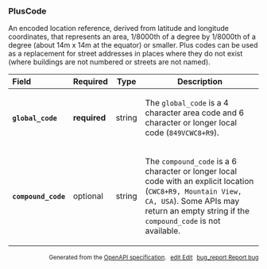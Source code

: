 <!--- This is a generated file, do not edit! -->
<!--- [START maps_http_schema_pluscode] -->
<h3 class="schema-object" id="PlusCode">PlusCode</h3>

An encoded location reference, derived from latitude and longitude coordinates, that represents an area, 1/8000th of a degree by 1/8000th of a degree (about 14m x 14m at the equator) or smaller. Plus codes can be used as a replacement for street addresses in places where they do not exist (where buildings are not numbered or streets are not named).

| Field                                                                                                       | Required     | Type   | Description                                                                                                                                                                                                                                                                                   |
| :---------------------------------------------------------------------------------------------------------- | ------------ | ------ | --------------------------------------------------------------------------------------------------------------------------------------------------------------------------------------------------------------------------------------------------------------------------------------------- |
| <h4 id="PlusCode-global_code" class="add-link schema-object-property-key"><code>global_code</code></h4>     | **required** | string | <div class="nonref-property-description"><p>The <code>global_code</code> is a 4 character area code and 6 character or longer local code (<code>849VCWC8+R9</code>).</p></div>                                                                                                                |
| <h4 id="PlusCode-compound_code" class="add-link schema-object-property-key"><code>compound_code</code></h4> | optional     | string | <div class="nonref-property-description"><p>The <code>compound_code</code> is a 6 character or longer local code with an explicit location (<code>CWC8+R9, Mountain View, CA, USA</code>). Some APIs may return an empty string if the <code>compound_code</code> is not available.</p></div> |

<p style="text-align: right; font-size: smaller;">Generated from the <a class="gc-analytics-event" data-category="GMP" data-label="openapi-github" href="https://github.com/googlemaps/openapi-specification" title="Google Maps Platform OpenAPI Specification" class="external">OpenAPI specification</a>.
<a class="gc-analytics-event" data-category="GMP" data-label="openapi-github-maps-http-schema-pluscode" data-action="edit" style="margin-left: 5px;" href="https://github.com/googlemaps/openapi-specification/blob/main/specification/schemas/PlusCode.yml" title="Edit on GitHub"><span class="material-icons">edit</span> Edit</a>
<a class="gc-analytics-event" data-category="GMP" data-label="openapi-github-maps-http-schema-pluscode" data-action="bug" style="margin-left: 5px;" href="https://github.com/googlemaps/openapi-specification/issues/new?assignees=&labels=type%3A+bug%2C+triage+me&template=bug_report.md&title=[schemas] Bug - PlusCode" title="File bug for schemas on GitHub"><span class="material-icons">bug_report</span> Report bug</a>
</p>

<!--- [END maps_http_schema_pluscode] -->
